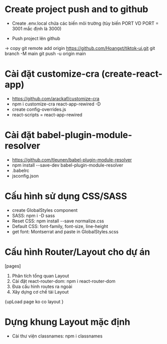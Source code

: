 # Create project push and to github

- Create .env.local chứa các biến môi trường (tùy biến PORT VD PORT = 3001 mắc định là 3000)

- Push project lên github

-> copy
git remote add origin https://github.com/Hoangxt/tiktok-ui.git
git branch -M main
git push -u origin main

# Cài đặt customize-cra (create-react-app)

- https://github.com/arackaf/customize-cra
- npm i customize-cra react-app-rewired -D
- create config-overrides.js
- react-scripts = react-app-rewired

# Cài đặt babel-plugin-module-resolver

- https://github.com/tleunen/babel-plugin-module-resolver
- npm install --save-dev babel-plugin-module-resolver
- .babelrc
- jsconfig.json

# Cấu hình sử dụng CSS/SASS

- create GlobalStyles component
- SASS: npm i -D sass
- Reset CSS: npm install --save normalize.css
- Default CSS: font-family, font-size, line-height
- get font: Montserrat and paste in GlobalStyles.scss

# Cấu hình Router/Layout cho dự án

[pages]

1. Phân tích tổng quan Layout
2. Cài đặt react-router-dom: npm i react-router-dom
3. Đưa cấu hình routes ra ngoài
4. Xây dựng cơ chế tải Layout

{upLoad page ko co layout }

# Dựng khung Layout mặc định

- Cài thư viện classnames: npm i classnames
